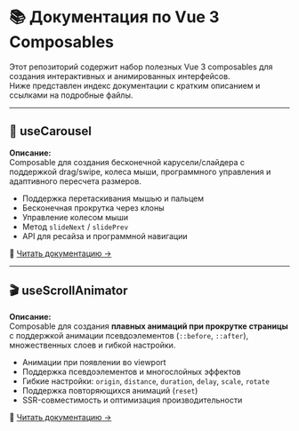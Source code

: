 # 📚 Документация по Vue 3 Composables

Этот репозиторий содержит набор полезных Vue 3 composables для создания интерактивных и анимированных интерфейсов.  
Ниже представлен индекс документации с кратким описанием и ссылками на подробные файлы.

---

## 🔄 useCarousel

**Описание:**  
Composable для создания бесконечной карусели/слайдера с поддержкой drag/swipe, колеса мыши, программного управления и адаптивного пересчета размеров.

- Поддержка перетаскивания мышью и пальцем
- Бесконечная прокрутка через клоны
- Управление колесом мыши
- Метод `slideNext` / `slidePrev`
- API для ресайза и программной навигации

📄 [Читать документацию →](./useCarousel.md)

---

## 🎬 useScrollAnimator

**Описание:**  
Composable для создания **плавных анимаций при прокрутке страницы** с поддержкой анимации псевдоэлементов (`::before`, `::after`), множественных слоев и гибкой настройки.

- Анимации при появлении во viewport
- Поддержка псевдоэлементов и многослойных эффектов
- Гибкие настройки: `origin`, `distance`, `duration`, `delay`, `scale`, `rotate`
- Поддержка повторяющихся анимаций (`reset`)
- SSR-совместимость и оптимизация производительности

📄 [Читать документацию →](./useScrollAnimator.md)
